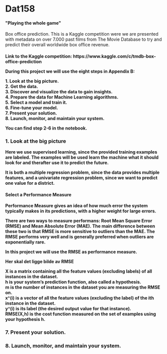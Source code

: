 <h1>Dat158</h1>
<h4>"Playing the whole game"</h4>
<p>  
Box office prediction. This is a Kaggle competition were we are presented with metadata on over 7.000 past films from The Movie Database to try and predict their overall worldwide box office revenue.
</p>
<h4>
Link to the Kaggle competition: https://www.kaggle.com/c/tmdb-box-office-prediction
<h4p>
<p>
During this project we will use the eight steps in Appendix B:
</p>
<p>
1. Look at the big picture.<br>
2. Get the data.<br>
3. Discover and visualize the data to gain insights.<br>
4. Prepare the data for Machine Learning algorithms.<br>
5. Select a model and train it.<br>
6. Fine-tune your model.<br>
7. Present your solution.<br>
8. Launch, monitor, and maintain your system.
</p>
<p>
 You can find step 2-6 in the notebook.
</p>
<h3> 1. Look at the big picture </h3>
<p>
Here we use supervised learning, since the provided training examples are labeled. The examples will be used learn the machine what it should look for and therafter use it to predict the future.
</p>
<p>
It is both a multiple regression problem, since the data provides multiple features, and a univariate regression problem, since we want to predict one value for a district.
</p>
<h4> Select a Performance Measure </h4>
<p>
Performance Measure gives an idea of how much error the system typically makes in its predictions, with a higher weight for large errors.
</p>
<p>
There are two ways to measure performans: Root Mean Square Error (RMSE) and Mean Absolute Error (MAE). The main difference between these two is that RMSE is more sensitive to outliers than the MAE. The RMSE performs very well and is generally preferred when outliers are exponentially rare.
</p>
<p>
In this project we will use the RMSE as performance measure.
</p>
<p>Her skal det ligge bilde av RMSE</p>
 <p>
X is a matrix containing all the feature values (excluding labels) of all instances in the dataset. <br>
h is your system’s prediction function, also called a hypothesis.<br>
m is the number of instances in the dataset you are measuring the RMSE on.<br>
x^(i) is a vector of all the feature values (excluding the label) of the ith instance in the dataset.<br>
y^(i) is its label (the desired output value for that instance).<br>
RMSE(X,h) is the cost function measured on the set of examples using your hypothesis h.<br>
</p>
<h3>  7. Present your solution. </h3>
<h3>  8. Launch, monitor, and maintain your system. </h3>
